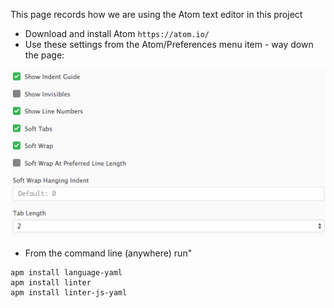 This page records how we are using the Atom text editor in this project

- Download and install Atom `https://atom.io/`
- Use these settings from the Atom/Preferences menu item - way down the page:

![](images/AtomSettings.png)

- From the command line (anywhere) run"
```
apm install language-yaml
apm install linter
apm install linter-js-yaml
``` 
